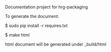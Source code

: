 Documentation project for hrg-packaging

To generate the document:

$ sudo pip install -r requires.txt

$ make html

html document will be generated under _build/html
